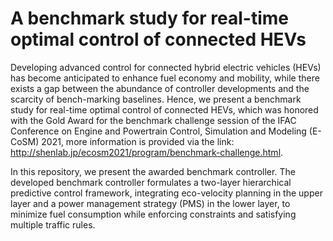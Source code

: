 # A benchmark study for real-time optimal control of connected HEVs

Developing advanced control for connected hybrid electric vehicles (HEVs) has become anticipated to enhance fuel economy and mobility, while there exists a gap between the abundance of controller developments and the scarcity of bench-marking baselines. Hence, we present a benchmark study for real-time optimal control of connected HEVs, which was honored with the Gold Award for the benchmark challenge session of the IFAC Conference on Engine and Powertrain Control, Simulation and Modeling (E-CoSM) 2021, more information is provided via the link: http://shenlab.jp/ecosm2021/program/benchmark-challenge.html. 

In this repository, we present the awarded benchmark controller. The developed benchmark controller formulates a two-layer hierarchical predictive control framework, integrating eco-velocity planning in the upper layer and a power management strategy (PMS) in the lower layer, to minimize fuel consumption while enforcing constraints and satisfying multiple traffic rules. 

